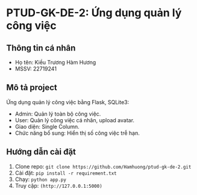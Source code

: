 # PTUD-GK-DE-2: Ứng dụng quản lý công việc

## Thông tin cá nhân
- Họ tên: Kiều Trương Hàm Hương
- MSSV: 22719241


## Mô tả project
Ứng dụng quản lý công việc bằng Flask, SQLite3:
- Admin: Quản lý toàn bộ công việc.
- User: Quản lý công việc cá nhân, upload avatar.
- Giao diện: Single Column.
- Chức năng bổ sung: Hiển thị số công việc trễ hạn.

## Hướng dẫn cài đặt
1. Clone repo: `git clone https://github.com/Hamhuong/ptud-gk-de-2.git`
2. Cài đặt: `pip install -r requirement.txt`
3. Chạy: `python app.py`
4. Truy cập: `(http://127.0.0.1:5000)`
